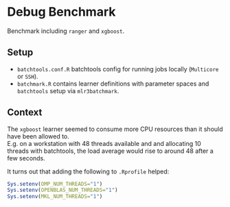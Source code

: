 # Debug Benchmark

Benchmark including `ranger` and `xgboost`.

## Setup

- `batchtools.conf.R` batchtools config for running jobs locally (`Multicore` or `SSH`).
- `batchmark.R` contains learner definitions with parameter spaces and `batchtools` setup via `mlr3batchmark`.

## Context

The `xgboost` learner seemed to consume more CPU resources than it should have been allowed to.  
E.g. on a workstation with 48 threads available and and allocating 10 threads with batchtools, the load average would rise to around 48 after a few seconds.

It turns out that adding the following to `.Rprofile` helped:

```r
Sys.setenv(OMP_NUM_THREADS="1")
Sys.setenv(OPENBLAS_NUM_THREADS="1")
Sys.setenv(MKL_NUM_THREADS="1")
```
